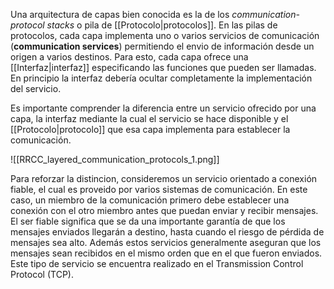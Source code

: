 Una arquitectura de capas bien conocida es la de los *communication-protocol stacks* o pila de [[Protocolo|protocolos]]. En las pilas de protocolos, cada capa implementa uno o varios servicios de comunicación (**communication services**) permitiendo el envio de información desde un origen a varios destinos. Para esto, cada capa ofrece una [[Interfaz|interfaz]] especificando las funciones que pueden ser llamadas. En principio la interfaz debería ocultar completamente la implementación del servicio.

Es importante comprender la diferencia entre un servicio ofrecido por una capa, la interfaz mediante la cual el servicio se hace disponible y el [[Protocolo|protocolo]] que esa capa implementa para establecer la comunicación.

![[RRCC_layered_communication_protocols_1.png]]

Para reforzar la distincion, consideremos un servicio orientado a conexión fiable, el cual es proveido por varios sistemas de comunicación. En este caso, un miembro de la comunicación primero debe establecer una conexión con el otro miembro antes que puedan enviar y recibir mensajes. El ser fiable significa que se da una importante garantía de que los mensajes enviados llegarán a destino, hasta cuando el riesgo de pérdida de mensajes sea alto. Además estos servicios generalmente aseguran que los mensajes sean recibidos en el mismo orden que en el que fueron enviados. Este tipo de servicio se encuentra realizado en el Transmission Control Protocol (TCP).